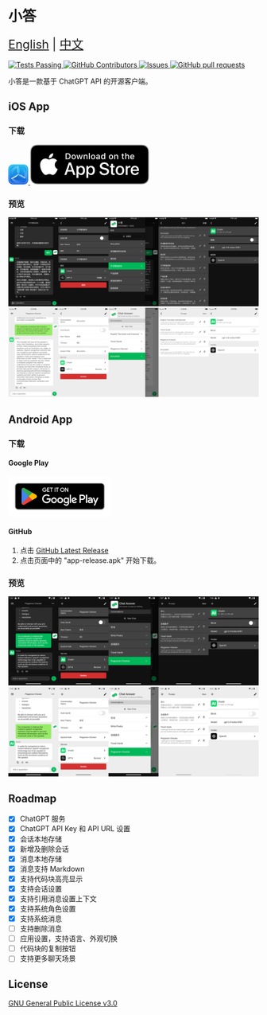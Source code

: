# 小答

<div style="font-size: 1.5rem;">
  <a href="./README.md">English</a> | <a href="./README.zh.md">中文</a>
</div>
</br>

<a href="https://github.com/bapaws/answer/blob/main/LICENSE">
    <img alt="Tests Passing" src="https://img.shields.io/github/license/bapaws/answer" />
</a>
<a href="https://github.com/bapaws/answer/graphs/contributors">
    <img alt="GitHub Contributors" src="https://img.shields.io/github/contributors/bapaws/answer" />
</a>
<a href="https://github.com/bapaws/answer/issues">
    <img alt="Issues" src="https://img.shields.io/github/issues/bapaws/answer" />
</a>
<a href="https://github.com/bapaws/answer/pulls">
    <img alt="GitHub pull requests" src="https://img.shields.io/github/issues-pr/bapaws/answer" />
</a>

小答是一款基于 ChatGPT API 的开源客户端。

## iOS App

### 下载
<a href="https://testflight.apple.com/join/HuwYNikH">
	<img src="img/testflight.png" alt="" height=40>
</a>
<a href="https://itunes.apple.com/app/id6446219556">
	<img src="img/app-store.svg" alt="">
</a>

### 预览
![ios-screen-dark](img/ios-screen-dark.png)
![ios-screen-light](img/ios-screen-light.png)

## Android App

### 下载
#### Google Play
<a href="https://play.google.com/store/apps/details?id=com.bapaws.answer">
	<img src="img/google-play-badge.png" alt="" height=80>
</a>

#### GitHub
1. 点击 <a href="https://github.com/bapaws/answer/releases/latest">GitHub Latest Release</a>
2. 点击页面中的 "app-release.apk" 开始下载。

### 预览
![android-screen-dark](img/android-screen-dark.png)![android-screen-light](img/android-screen-light.png)

## Roadmap

- [x] ChatGPT 服务
- [x] ChatGPT API Key 和 API URL 设置
- [x] 会话本地存储
- [x] 新增及删除会话
- [x] 消息本地存储
- [x] 消息支持 Markdown
- [x] 支持代码块高亮显示
- [x] 支持会话设置
- [x] 支持引用消息设置上下文
- [x] 支持系统角色设置
- [x] 支持系统消息
- [ ] 支持删除消息
- [ ] 应用设置，支持语言、外观切换
- [ ] 代码块的复制按钮
- [ ] 支持更多聊天场景

## License

[GNU General Public License v3.0](./LICENSE)
